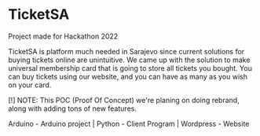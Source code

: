 # TicketSA
Project made for Hackathon 2022

TicketSA is platform much needed in Sarajevo since current solutions for buying tickets online are unintuitive. We came up with the solution to make universal
membership card that is going to store all tickets you bought. You can buy tickets using our website, and you can have as many as you wish on your card.

[!] NOTE: This POC (Proof Of Concept) we're planing on doing rebrand, along with adding tons of new features.

Arduino - Arduino project | Python - Client Program | Wordpress - Website
